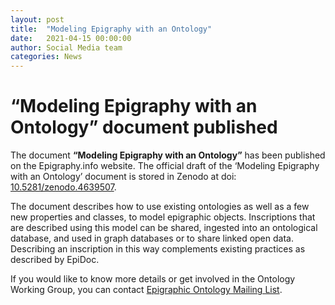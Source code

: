 ```yaml
---
layout: post
title:  "Modeling Epigraphy with an Ontology"
date:   2021-04-15 00:00:00
author: Social Media team
categories: News
---
```


# “Modeling Epigraphy with an Ontology” document published

The document **“Modeling Epigraphy with an Ontology”** has been published on the Epigraphy.info website. The official draft of the ‘Modeling Epigraphy with an Ontology’ document is stored in Zenodo at doi: <a href="https://zenodo.org/record/4639508/export/xd" target="blank">10.5281/zenodo.4639507</a>.

The document describes how to use existing ontologies as well as a few new properties and classes, to model epigraphic objects. Inscriptions that are described using this model can be shared, ingested into an ontological database, and used in graph databases or to share linked open data. Describing an inscription in this way complements existing practices as described by EpiDoc.

If you would like to know more details or get involved in the Ontology Working Group, you can contact <a href="mailto:epont@googlegroups.com" target="blank">Epigraphic Ontology Mailing List</a>.
